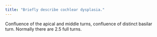 ```yaml
---
title: "Briefly describe cochlear dysplasia."
---
```

Confluence of the apical and middle turns, confluence of distinct basilar turn. Normally there are 2.5 full turns.


